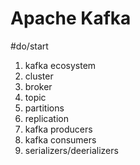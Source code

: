 # Apache Kafka
#do/start 
1. kafka ecosystem
2. cluster
3. broker
4. topic
5. partitions
6. replication
7. kafka producers
8. kafka consumers
9. serializers/deerializers